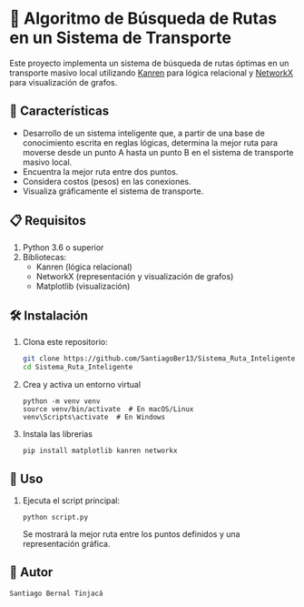 # 📍 Algoritmo de Búsqueda de Rutas en un Sistema de Transporte
Este proyecto implementa un sistema de búsqueda de rutas óptimas en un transporte masivo local utilizando [Kanren](https://github.com/logpy/logpy) para lógica relacional y [NetworkX](https://networkx.org/) para visualización de grafos.

## 🚀 Características
- Desarrollo de un sistema inteligente que, a partir de una base de conocimiento escrita en reglas lógicas, determina la mejor ruta para moverse desde un punto A hasta un punto B en el sistema de transporte masivo local.
- Encuentra la mejor ruta entre dos puntos.
- Considera costos (pesos) en las conexiones.
- Visualiza gráficamente el sistema de transporte.

## 📋 Requisitos

1. Python 3.6 o superior
2. Bibliotecas:
    - Kanren (lógica relacional)
    - NetworkX (representación y visualización de grafos)
    - Matplotlib (visualización)

## 🛠️ Instalación
1. Clona este repositorio:
   ```sh
   git clone https://github.com/SantiagoBer13/Sistema_Ruta_Inteligente.git
   cd Sistema_Ruta_Inteligente
   ```
2. Crea y activa un entorno virtual
    ```
    python -m venv venv
    source venv/bin/activate  # En macOS/Linux
    venv\Scripts\activate  # En Windows
    ```

3. Instala las librerias
    ```
    pip install matplotlib kanren networkx
    ```

## 📌 Uso
1. Ejecuta el script principal:
    ```
    python script.py
    ```
    Se mostrará la mejor ruta entre los puntos definidos y una representación gráfica.
## 📝 Autor
    Santiago Bernal Tinjacá


